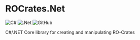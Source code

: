 # ROCrates.Net
![C#](https://img.shields.io/badge/c%23-%23239120.svg?style=for-the-badge&logo=c-sharp&logoColor=white)
![.Net](https://img.shields.io/badge/.NET-5C2D91?style=for-the-badge&logo=.net&logoColor=white)
![GitHub](https://img.shields.io/github/license/uon-drs/ROCrates.Net?style=for-the-badge&color=blue)

C#/.NET Core library for creating and manipulating RO-Crates
